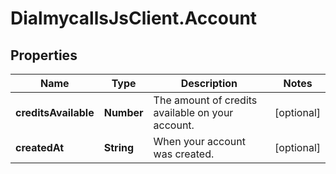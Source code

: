 # DialmycallsJsClient.Account

## Properties
Name | Type | Description | Notes
------------ | ------------- | ------------- | -------------
**creditsAvailable** | **Number** | The amount of credits available on your account. | [optional] 
**createdAt** | **String** | When your account was created. | [optional] 


